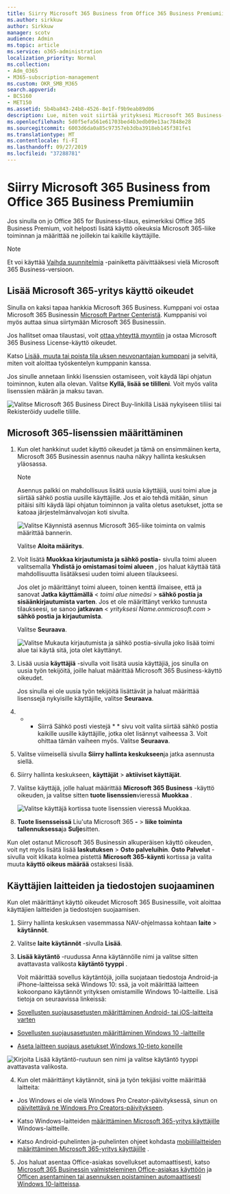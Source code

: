```yaml
---
title: Siirry Microsoft 365 Business from Office 365 Business Premiumiin
ms.author: sirkkuw
author: Sirkkuw
manager: scotv
audience: Admin
ms.topic: article
ms.service: o365-administration
localization_priority: Normal
ms.collection:
- Adm_O365
- M365-subscription-management
ms.custom: OKR_SMB_M365
search.appverid:
- BCS160
- MET150
ms.assetid: 5b4ba843-24b8-4526-8e1f-f9b9eab89d06
description: Lue, miten voit siirtää yrityksesi Microsoft 365 Business-tieto koneessa.
ms.openlocfilehash: 5d0f5efa561e61703bed4b3edb09e13ac7848e28
ms.sourcegitcommit: 6003d6da0a85c97357eb3dba3918eb145f381fe1
ms.translationtype: MT
ms.contentlocale: fi-FI
ms.lasthandoff: 09/27/2019
ms.locfileid: "37288781"
---
```

# <a name="migrate-to-microsoft-365-business-from-office-365-business-premium"></a>Siirry Microsoft 365 Business from Office 365 Business Premiumiin

Jos sinulla on jo Office 365 for Business-tilaus, esimerkiksi Office 365 Business Premium, voit helposti lisätä käyttö oikeuksia Microsoft 365-liike toiminnan ja määrittää ne joillekin tai kaikille käyttäjille.
  
> [!NOTE]
> Et voi käyttää [Vaihda suunnitelmia](https://support.office.com/article/73318661-8f33-478b-bcc7-fb8d69dbb22a?.aspx#switchbutton) -painiketta päivittääksesi vielä Microsoft 365 Business-versioon. 
  
## <a name="add-microsoft-365-business-licenses"></a>Lisää Microsoft 365-yritys käyttö oikeudet

Sinulla on kaksi tapaa hankkia Microsoft 365 Business. Kumppani voi ostaa Microsoft 365 Businessin [Microsoft Partner Centeristä](get-microsoft-365-business.md). Kumppanisi voi myös auttaa sinua siirtymään Microsoft 365 Businessiin.
  
Jos hallitset omaa tilaustasi, voit [ottaa yhteyttä myyntiin](https://www.microsoft.com/microsoft-365/business) ja ostaa Microsoft 365 Business License-käyttö oikeudet. 
  
Katso [Lisää, muuta tai poista tila uksen neuvonantajan kumppani](https://support.office.com/article/f86e8177-936e-491e-9024-44dea2b296ff) ja selvitä, miten voit aloittaa työskentelyn kumppanin kanssa. 
  
Jos sinulle annetaan linkki lisenssien ostamiseen, voit käydä läpi ohjatun toiminnon, kuten alla olevan. Valitse **Kyllä, lisää se tililleni**. Voit myös valita lisenssien määrän ja maksu tavan.
  
![Valitse Microsoft 365 Business Direct Buy-linkillä Lisää nykyiseen tiliisi tai Rekisteröidy uudelle tilille.](media/8bc54fd1-9cab-44d5-af91-c471e89aea46.png)
  
## <a name="assign-microsoft-365-licenses"></a>Microsoft 365-lisenssien määrittäminen

1. Kun olet hankkinut uudet käyttö oikeudet ja tämä on ensimmäinen kerta, Microsoft 365 Businessin asennus nauha näkyy hallinta keskuksen yläosassa.
    
    > [!NOTE]
    > Asennus palkki on mahdollisuus lisätä uusia käyttäjiä, uusi toimi alue ja siirtää sähkö postia uusille käyttäjille. Jos et aio tehdä mitään, sinun pitäisi silti käydä läpi ohjatun toiminnon ja valita oletus asetukset, jotta se katoaa järjestelmänvalvojan koti sivulta. 
  
   ![Valitse Käynnistä asennus Microsoft 365-liike toiminta on valmis määrittää bannerin.](media/8d3b0d97-7cca-497f-9364-4b00ad670209.png)
  
    Valitse **Aloita määritys**.
    
2. Voit lisätä **Muokkaa kirjautumista ja sähkö postia-** sivulla toimi alueen valitsemalla **Yhdistä jo omistamasi toimi alueen** , jos haluat käyttää tätä mahdollisuutta lisätäksesi uuden toimi alueen tilaukseesi. 
    
    Jos olet jo määrittänyt toimi alueen, toinen kenttä ilmaisee, että ja sanovat **Jatka käyttämällä** \< _toimi alue nimeäsi_ \> **sähkö postia ja sisäänkirjautumista varten**.   Jos et ole määrittänyt verkko tunnusta tilaukseesi, se sanoo **jatkavan** \< _yrityksesi Name.onmicrosoft.com_ \> **sähkö postia ja kirjautumista**.  
    
    Valitse **Seuraava**.
    
    ![Valitse Mukauta kirjautumista ja sähkö postia-sivulla joko lisää toimi alue tai käytä sitä, jota olet käyttänyt.](media/c3f5cfb2-1189-4d2f-803b-c9feb008a7a3.png)
  
3. Lisää uusia **käyttäjiä** -sivulla voit lisätä uusia käyttäjiä, jos sinulla on uusia työn tekijöitä, joille haluat määrittää Microsoft 365 Business-käyttö oikeudet. 
    
    Jos sinulla ei ole uusia työn tekijöitä lisättävät ja haluat määrittää lisenssejä nykyisille käyttäjille, valitse **Seuraava**.
    
4. * * Siirrä Sähkö posti viestejä * * sivu voit valita siirtää sähkö postia kaikille uusille käyttäjille, jotka olet lisännyt vaiheessa 3. Voit ohittaa tämän vaiheen myös. Valitse **Seuraava**.
    
5. Valitse viimeisellä sivulla **Siirry hallinta keskukseen**ja jatka asennusta siellä.
    
6. Siirry hallinta keskukseen, **käyttäjät** \> **aktiiviset käyttäjät**.
    
7. Valitse käyttäjä, jolle haluat määrittää **Microsoft 365 Business** -käyttö oikeuden, ja valitse sitten **tuote lisenssien**vieressä **Muokkaa** .
    
    ![Valitse käyttäjä kortissa tuote lisenssien vieressä Muokkaa.](media/be0fe2d8-7ff8-447c-88f6-d212ed78451c.png)
  
8. **Tuote lisensseissä** Liu'uta Microsoft 365 **-** \> **liike toiminta** **tallennuksessa**ja **Sulje**sitten.
    
Kun olet ostanut Microsoft 365 Businessin alkuperäisen käyttö oikeuden, voit nyt myös lisätä lisää **laskutuksen** \> **Osto palveluihin**. **Osto Palvelut** -sivulla voit klikata kolmea pistettä **Microsoft 365-käynti** kortissa ja valita muuta **käyttö oikeus määrää** ostaksesi lisää. 
  
## <a name="protect-user-devices-and-files"></a>Käyttäjien laitteiden ja tiedostojen suojaaminen

Kun olet määrittänyt käyttö oikeudet Microsoft 365 Businessille, voit aloittaa käyttäjien laitteiden ja tiedostojen suojaamisen.
  
1. Siirry hallinta keskuksen vasemmassa NAV-ohjelmassa kohtaan **laite** \> **käytännöt**.
    
2. Valitse **laite käytännöt** -sivulla **Lisää**.
    
3. **Lisää käytäntö** -ruudussa Anna käytännölle nimi ja valitse sitten avattavasta valikosta **käytäntö tyyppi** . 
    
    Voit määrittää sovellus käytäntöjä, joilla suojataan tiedostoja Android-ja iPhone-laitteissa sekä Windows 10: ssä, ja voit määrittää laitteen kokoonpano käytännöt yrityksen omistamille Windows 10-laitteille. Lisä tietoja on seuraavissa linkeissä:
    
  - [Sovellusten suojausasetusten määrittäminen Android- tai iOS-laitteita varten](app-protection-settings-for-android-and-ios.md)
    
  - [Sovellusten suojausasetusten määrittäminen Windows 10 -laitteille](protection-settings-for-windows-10-devices.md)
    
  - [Aseta laitteen suojaus asetukset Windows 10-tieto koneille](protection-settings-for-windows-10-pcs.md)
    
   ![Kirjoita Lisää käytäntö-ruutuun sen nimi ja valitse käytäntö tyyppi avattavasta valikosta.](media/76ef37e4-1d18-4f34-8a0f-391ab1d0ae2b.png)
  
4. Kun olet määrittänyt käytännöt, sinä ja työn tekijäsi voitte määrittää laitteita:
    
  - Jos Windows ei ole vielä Windows Pro Creator-päivityksessä, sinun on [päivitettävä ne Windows Pro Creators-päivitykseen](upgrade-to-windows-pro-creators-update.md).
    
  - Katso Windows-laitteiden [määrittäminen Microsoft 365-yritys käyttäjille](set-up-windows-devices.md) Windows-laitteille. 
    
  - Katso Android-puhelinten ja-puhelinten ohjeet kohdasta [mobiililaitteiden määrittäminen Microsoft 365-yritys käyttäjille](set-up-mobile-devices.md) . 
    
5. Jos haluat asentaa Office-asiakas sovellukset automaattisesti, katso [Microsoft 365 Businessin valmisteleminen Office-asiakas käyttöön](prepare-for-office-client-deployment.md) ja [Officen asentaminen tai asennuksen poistaminen automaattisesti Windows 10-laitteissa](auto-install-or-uninstall-office.md).
    



